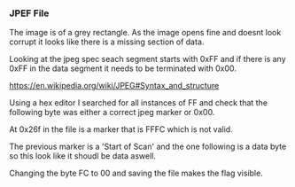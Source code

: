 ### JPEF File

The image is of a grey rectangle.  As the image opens fine and doesnt look corrupt it looks like there is a missing section of data.

Looking at the jpeg spec seach segment starts with 0xFF and if there is any 0xFF in the data segment it needs to be terminated with 0x00.

https://en.wikipedia.org/wiki/JPEG#Syntax_and_structure

Using a hex editor I searched for all instances of FF and check that the following byte was either a correct jpeg marker or 0x00.

At 0x26f in the file is a marker that is FFFC which is not valid.

The previous marker is a 'Start of Scan' and the one following is a data byte so this look like it shoudl be data aswell.

Changing the byte FC to 00 and saving the file makes the flag visible.


